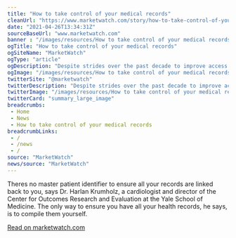 ```yaml
--- 
title: "How to take control of your medical records"
cleanUrl: "https://www.marketwatch.com/story/how-to-take-control-of-your-medical-records-11618597659"
date: "2021-04-26T13:34:31Z"
sourceBaseUrl: "www.marketwatch.com"
banner : "/images/resources/How to take control of your medical records.jpg"
ogTitle: "How to take control of your medical records"
ogSiteName: "MarketWatch"
ogType: "article"
ogDescription: "Despite strides over the past decade to improve access to medical information, the U.S. healthcare system remains frustratingly fragmented."
ogImage: "/images/resources/How to take control of your medical records.jpg"
twitterSite: "@marketwatch"
twitterDescription: "Despite strides over the past decade to improve access to medical information, the U.S. healthcare system remains frustratingly fragmented."
twitterImage: "/images/resources/How to take control of your medical records.jpg"
twitterCard: "summary_large_image"
breadcrumbs:
 - Home
 - News
 - How to take control of your medical records
breadcrumbLinks:
 - / 
 - /news
 - / 
source: "MarketWatch"
news/source: "MarketWatch"
---
```

Theres no master patient identifier to ensure all your records are linked back to you, says Dr. Harlan Krumholz, a cardiologist and director of the Center for Outcomes Research and Evaluation at the Yale School of Medicine. The only way to ensure you have all your health records, he says, is to compile them yourself.  
  
[Read on marketwatch.com](https://www.marketwatch.com/story/how-to-take-control-of-your-medical-records-11618597659)

